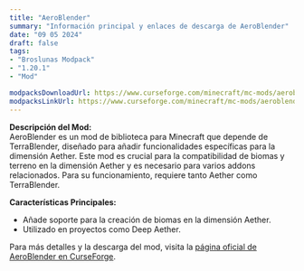 ```yaml
---
title: "AeroBlender"
summary: "Información principal y enlaces de descarga de AeroBlender"
date: "09 05 2024"
draft: false
tags:
- "Broslunas Modpack"
- "1.20.1"
- "Mod"

modpacksDownloadUrl: https://www.curseforge.com/minecraft/mc-mods/aeroblender/files/all?page=1&pageSize=20&version=1.20.1&gameVersionTypeId=1
modpacksLinkUrl: https://www.curseforge.com/minecraft/mc-mods/aeroblender
---
```


**Descripción del Mod:**  
AeroBlender es un mod de biblioteca para Minecraft que depende de TerraBlender, diseñado para añadir funcionalidades específicas para la dimensión Aether. Este mod es crucial para la compatibilidad de biomas y terreno en la dimensión Aether y es necesario para varios addons relacionados. Para su funcionamiento, requiere tanto Aether como TerraBlender.

**Características Principales:**
- Añade soporte para la creación de biomas en la dimensión Aether.
- Utilizado en proyectos como Deep Aether.

Para más detalles y la descarga del mod, visita la [página oficial de AeroBlender en CurseForge](https://www.curseforge.com/minecraft/mc-mods/aeroblender).
